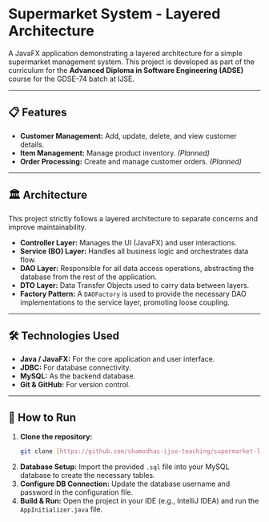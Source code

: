 # Supermarket System - Layered Architecture

A JavaFX application demonstrating a layered architecture for a simple supermarket management system. This project is developed as part of the curriculum for the **Advanced Diploma in Software Engineering (ADSE)** course for the GDSE-74 batch at IJSE.

---

## 📋 Features

* **Customer Management:** Add, update, delete, and view customer details.
* **Item Management:** Manage product inventory. *(Planned)*
* **Order Processing:** Create and manage customer orders. *(Planned)*

---

## 🏛️ Architecture

This project strictly follows a layered architecture to separate concerns and improve maintainability.

* **Controller Layer:** Manages the UI (JavaFX) and user interactions.
* **Service (BO) Layer:** Handles all business logic and orchestrates data flow.
* **DAO Layer:** Responsible for all data access operations, abstracting the database from the rest of the application.
* **DTO Layer:** Data Transfer Objects used to carry data between layers.
* **Factory Pattern:** A `DAOFactory` is used to provide the necessary DAO implementations to the service layer, promoting loose coupling.

---

## 🛠️ Technologies Used

* **Java / JavaFX:** For the core application and user interface.
* **JDBC:** For database connectivity.
* **MySQL:** As the backend database.
* **Git & GitHub:** For version control.

---

## 🚀 How to Run

1.  **Clone the repository:**
    ```bash
    git clone [https://github.com/shamodhas-ijse-teaching/supermarket-layered-architecture-ad1-gdse-74.git](https://github.com/shamodhas-ijse-teaching/supermarket-layered-architecture-ad1-gdse-74.git)
    ```
2.  **Database Setup:** Import the provided `.sql` file into your MySQL database to create the necessary tables.
3.  **Configure DB Connection:** Update the database username and password in the configuration file.
4.  **Build & Run:** Open the project in your IDE (e.g., IntelliJ IDEA) and run the `AppInitializer.java` file.